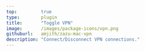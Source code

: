 ```yaml
---
top:         true
type:        plugin
title:       "Toggle VPN"
image:       /images/package-icons/vpn.png
githuburl:   amjith/zazu-mac-vpn
description: "Connect/Disconnect VPN connections."
---
```

